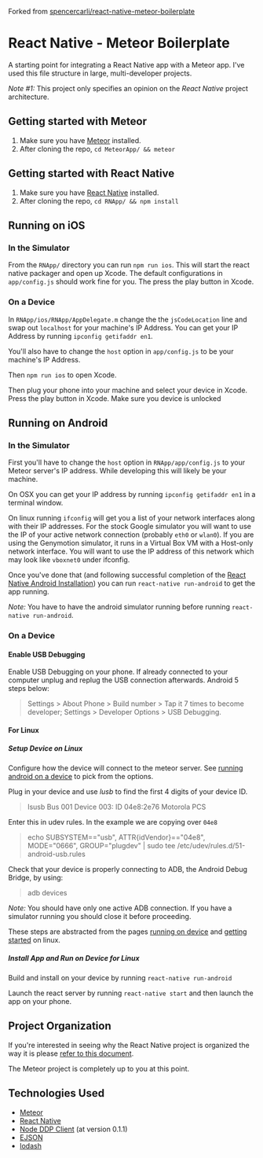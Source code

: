 Forked from [spencercarli/react-native-meteor-boilerplate](https://github.com/spencercarli/react-native-meteor-boilerplate)

# React Native - Meteor Boilerplate

A starting point for integrating a React Native app with a Meteor app. I've used this file structure in large, multi-developer projects.

_Note #1:_ This project only specifies an opinion on the *React Native* project architecture.

## Getting started with Meteor

1. Make sure you have [Meteor](https://www.meteor.com/) installed.
2. After cloning the repo, `cd MeteorApp/ && meteor`


## Getting started with React Native

1. Make sure you have [React Native](https://facebook.github.io/react-native/) installed.
2. After cloning the repo, `cd RNApp/ && npm install`

## Running on iOS

### In the Simulator

From the `RNApp/` directory you can run `npm run ios`. This will start the react native packager and open up Xcode. The default configurations in `app/config.js` should work fine for you. The press the play button in Xcode.

### On a Device

In `RNApp/ios/RNApp/AppDelegate.m` change the the `jsCodeLocation` line and swap out `localhost` for your machine's IP Address. You can get your IP Address by running `ipconfig getifaddr en1`.

You'll also have to change the `host` option in `app/config.js` to be your machine's IP Address.

Then `npm run ios` to open Xcode.

Then plug your phone into your machine and select your device in Xcode. Press the play button in Xcode. Make sure you device is unlocked

## Running on Android

### In the Simulator

First you'll have to change the `host` option in `RNApp/app/config.js` to your Meteor server's IP address. While developing this will likely be your machine. 

On OSX you can get your IP address by running `ipconfig getifaddr en1` in a terminal window.

On linux running `ifconfig` will get you a list of your network interfaces along with their IP addresses. For the stock Google simulator you will want to use the IP of your active network connection (probably `eth0` or `wlan0`). If you are using the Genymotion simulator, it runs in a Virtual Box VM with a Host-only network interface. You will want to use the IP address of this network which may look like `vboxnet0` under ifconfig.


Once you've done that (and following successful completion of the [React Native Android Installation](https://facebook.github.io/react-native/docs/android-setup.html#content)) you can run `react-native run-android` to get the app running.

_Note:_ You have to have the android simulator running before running `react-native run-android`.

### On a Device

#### Enable USB Debugging

Enable USB Debugging on your phone. If already connected to your computer unplug and replug the USB connection afterwards. Android 5 steps below:

> Settings > About Phone > Build number > Tap it 7 times to become developer;
> Settings > Developer Options > USB Debugging.

#### For Linux

##### Setup Device on Linux

Configure how the device will connect to the meteor server. See [running android on a device](https://facebook.github.io/react-native/docs/running-on-device-android.html) to pick from the options.

Plug in your device and use _lusb_ to find the first 4 digits of  your device ID.
> lsusb
Bus 001 Device 003: ID 04e8:2e76 Motorola PCS

Enter this in udev rules. In the example we are copying over `04e8`
> echo SUBSYSTEM=="usb", ATTR{idVendor}=="04e8", MODE="0666", GROUP="plugdev" | sudo tee /etc/udev/rules.d/51-android-usb.rules

Check that your device is properly connecting to ADB, the Android Debug Bridge, by using:
> adb devices

_Note:_ You should have only one active ADB connection. If you have a simulator running you should close it before proceeding.

These steps are abstracted from the pages [running on device](https://facebook.github.io/react-native/docs/running-on-device-android.html) and [getting started](https://facebook.github.io/react-native/docs/getting-started-linux.html#setting-up-an-android-device) on linux. 

##### Install App and Run on Device for Linux

Build and install on your device by running `react-native run-android`

Launch the react server by running `react-native start` and then launch the app on your phone.

## Project Organization

If you're interested in seeing why the React Native project is organized the way it is please [refer to this document](/docs/react-native-project-organization.md).

The Meteor project is completely up to you at this point.

## Technologies Used

- [Meteor](https://www.meteor.com/)
- [React Native](https://facebook.github.io/react-native/)
- [Node DDP Client](https://github.com/hharnisc/node-ddp-client) (at version 0.1.1)
- [EJSON](https://github.com/primus/ejson)
- [lodash](https://lodash.com/)
